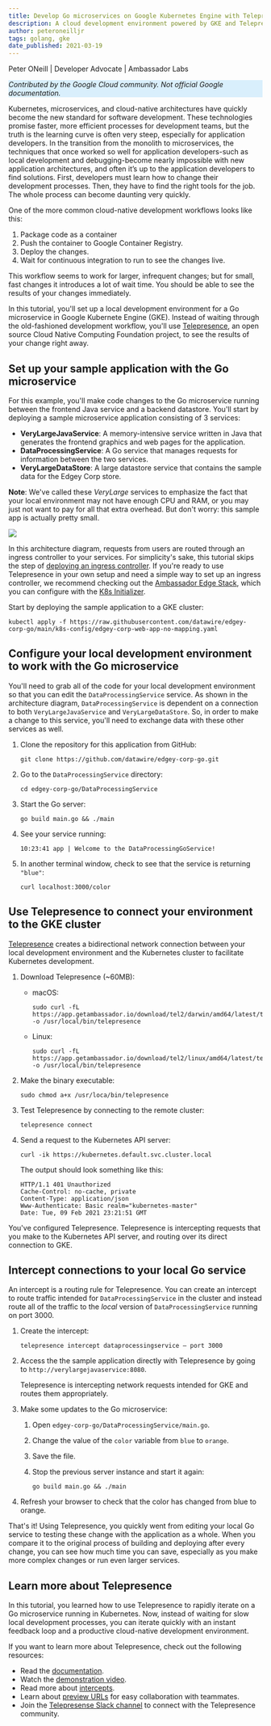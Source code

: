 ```yaml
---
title: Develop Go microservices on Google Kubernetes Engine with Telepresence
description: A cloud development environment powered by GKE and Telepresence.
author: peteroneilljr
tags: golang, gke
date_published: 2021-03-19
---
```


Peter ONeill | Developer Advocate | Ambassador Labs

<p style="background-color:#D9EFFC;"><i>Contributed by the Google Cloud community. Not official Google documentation.</i></p>

Kubernetes, microservices, and cloud-native architectures have quickly become the new standard for software development. These technologies promise faster, more
efficient processes for development teams, but the truth is the learning curve is often very steep, especially for application developers. In the transition from
the monolith to microservices, the techniques that once worked so well for application developers-such as local development and debugging-become nearly 
impossible with new application architectures, and often it’s up to the application developers to find solutions. First, developers must learn how to change
their development processes. Then, they have to find the right tools for the job. The whole process can become daunting very quickly. 

One of the more common cloud-native development workflows looks like this:

1.  Package code as a container 
1.  Push the container to Google Container Registry.
1.  Deploy the changes.
1.  Wait for continuous integration to run to see the changes live.

This workflow seems to work for larger, infrequent changes; but for small, fast changes it introduces a lot of wait time. You should be able to see the results 
of your changes immediately. 

In this tutorial, you'll set up a local development environment for a Go microservice in Google Kubernete Engine (GKE). Instead of waiting through the
old-fashioned development workflow, you'll use [Telepresence](http://www.getambassador.io/products/telepresence/), an open source Cloud Native Computing
Foundation project, to see the results of your change right away. 

## Set up your sample application with the Go microservice

For this example, you'll make code changes to the Go microservice running between the frontend Java service and a backend datastore. You'll start by deploying a 
sample microservice application consisting of 3 services:

* **VeryLargeJavaService**: A memory-intensive service written in Java that generates the frontend graphics and web pages for the application.
* **DataProcessingService**: A Go service that manages requests for information between the two services.
* **VeryLargeDataStore**: A large datastore service that contains the sample data for the Edgey Corp store.

**Note**: We've called these *VeryLarge* services to emphasize the fact that your local environment may not have enough CPU and RAM, or you may just not want to
pay for all that extra overhead. But don't worry: this sample app is actually pretty small.

![](https://storage.googleapis.com/gcp-community/tutorials/telepresence-and-gke/0_7J_48_5o8juPX5E6.png)

In this architecture diagram, requests from users are routed through an ingress controller to your services. For simplicity's sake, this tutorial skips the step
of [deploying an ingress controller](https://www.getambassador.io/docs/latest/topics/install/install-ambassador-oss/#kubernetes-yaml). If you're ready to use 
Telepresence in your own setup and need a simple way to set up an ingress controller, we recommend checking out the
[Ambassador Edge Stack](https://www.getambassador.io/products/edge-stack/), which you can configure with the
[K8s Initializer](https://app.getambassador.io/initializer).

Start by deploying the sample application to a GKE cluster:

    kubectl apply -f https://raw.githubusercontent.com/datawire/edgey-corp-go/main/k8s-config/edgey-corp-web-app-no-mapping.yaml

## Configure your local development environment to work with the Go microservice

You'll need to grab all of the code for your local development environment so that you can edit the `DataProcessingService` service. As shown in the architecture
diagram, `DataProcessingService` is dependent on a connection to both `VeryLargeJavaService` and `VeryLargeDataStore`. So, in order to make a change to this 
service, you'll need to exchange data with these other services as well.

1.  Clone the repository for this application from GitHub:

        git clone https://github.com/datawire/edgey-corp-go.git

1.  Go to the `DataProcessingService` directory:

        cd edgey-corp-go/DataProcessingService

1.  Start the Go server:

        go build main.go && ./main

1.  See your service running:

        10:23:41 app | Welcome to the DataProcessingGoService!

1.  In another terminal window, check to see that the service is returning `"blue"`:

        curl localhost:3000/color

## Use Telepresence to connect your environment to the GKE cluster

[Telepresence](https://www.getambassador.io/use-case/local-kubernetes-development/) creates a bidirectional network connection between your local development
environment and the Kubernetes cluster to facilitate Kubernetes development.

1.  Download Telepresence (~60MB):

    - macOS:

          sudo curl -fL https://app.getambassador.io/download/tel2/darwin/amd64/latest/telepresence -o /usr/local/bin/telepresence

    - Linux:

          sudo curl -fL https://app.getambassador.io/download/tel2/linux/amd64/latest/telepresence -o /usr/local/bin/telepresence

1.  Make the binary executable:

        sudo chmod a+x /usr/loca/bin/telepresence

1.  Test Telepresence by connecting to the remote cluster:

        telepresence connect

1.  Send a request to the Kubernetes API server:

        curl -ik https://kubernetes.default.svc.cluster.local


    The output should look something like this:
    
        HTTP/1.1 401 Unauthorized
        Cache-Control: no-cache, private
        Content-Type: application/json
        Www-Authenticate: Basic realm="kubernetes-master"
        Date: Tue, 09 Feb 2021 23:21:51 GMT

You've configured Telepresence. Telepresence is intercepting requests that you make to the Kubernetes API server, and routing over its direct connection to GKE.

## Intercept connections to your local Go service

An intercept is a routing rule for Telepresence. You can create an intercept to route traffic intended for `DataProcessingService` in the cluster and instead 
route all of the traffic to the *local* version of `DataProcessingService` running on port 3000.

1.  Create the intercept:

        telepresence intercept dataprocessingservice — port 3000

1.  Access the the sample application directly with Telepresence by going to `http://verylargejavaservice:8080`.

    Telepresence is intercepting network requests intended for GKE and routes them appropriately.
    
1.  Make some updates to the Go microservice:

    1.  Open `edgey-corp-go/DataProcessingService/main.go`.
    1.  Change the value of the `color` variable from `blue` to `orange`.
    1.  Save the file.
    1.  Stop the previous server instance and start it again:

            go build main.go && ./main

1.  Refresh your browser to check that the color has changed from blue to orange.

That's it! Using Telepresence, you quickly went from editing your local Go service to testing these change with the application as a whole. When you compare it
to the original process of building and deploying after every change, you can see how much time you can save, especially as you make more complex changes or run 
even larger services.

## Learn more about Telepresence

In this tutorial, you learned how to use Telepresence to rapidly iterate on a Go microservice running in Kubernetes. Now, instead of waiting for slow local 
development processes, you can iterate quickly with an instant feedback loop and a productive cloud-native development environment.

If you want to learn more about Telepresence, check out the following resources:

* Read the [documentation](https://www.getambassador.io/docs/latest/telepresence/quick-start/qs-go/).
* Watch the [demonstration video](https://www.youtube.com/watch?v=W_a3aErN3NU).
* Read more about [intercepts](https://www.getambassador.io/docs/latest/telepresence/howtos/intercepts/#intercepts).
* Learn about [preview URLs](https://www.getambassador.io/docs/pre-release/telepresence/howtos/preview-urls/#collaboration-with-preview-urls) for easy 
  collaboration with teammates.
* Join the [Telepresense Slack channel](https://d6e.co/slack) to connect with the Telepresence community.
